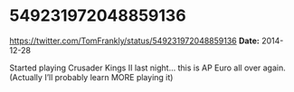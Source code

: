 # 549231972048859136
https://twitter.com/TomFrankly/status/549231972048859136
**Date:** 2014-12-28

Started playing Crusader Kings II last night… this is AP Euro all over again. (Actually I’ll probably learn MORE playing it)
